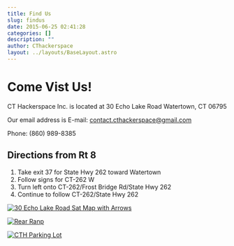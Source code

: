 ```yaml
---
title: Find Us
slug: findus
date: 2015-06-25 02:41:28
categories: []
description: ""
author: CThackerspace
layout: ../layouts/BaseLayout.astro
---
```


# Come Vist Us!

CT Hackerspace Inc. is located at 30 Echo Lake Road Watertown, CT 06795

Our email address is E-mail: contact.cthackerspace@gmail.com

Phone: (860) 989-8385

## Directions from Rt 8

1. Take exit 37 for State Hwy 262 toward Watertown
2. Follow signs for CT-262 W
3. Turn left onto CT-262/Frost Bridge Rd/State Hwy 262
4. Continue to follow CT-262/State Hwy 262

[![30 Echo Lake Road Sat Map with Arrows](/uploads/2015/06/30-Echo-Lake-Road-Sat-Map-with-Arrows-300x151.png)](/uploads/2015/06/30-Echo-Lake-Road-Sat-Map-with-Arrows.png)

[![Rear Ranp](/uploads/2020/06/rear-ramp.jpg)](/uploads/2020/06/rear-ramp.jpg)

[![CTH Parking Lot](/uploads/2020/06/cth-parking-lot.jpg)](/uploads/2020/06/cth-parking-lot.jpg)
